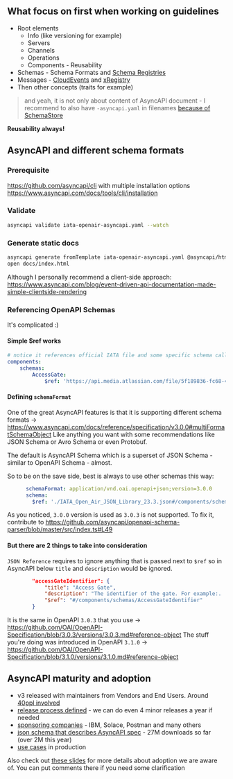 ## What focus on first when working on guidelines

- Root elements
    - Info (like versioning for example)
    - Servers
    - Channels
    - Operations
    - Components - Reusability
- Schemas - Schema Formats and [Schema Registries](https://www.asyncapi.com/docs/tutorials/kafka/managing-schemas-using-schema-registry)
- Messages - [CloudEvents](https://github.com/cloudevents/spec) and [xRegistry](https://github.com/xregistry/spec)
- Then other concepts (traits for example)

> and yeah, it is not only about content of AsyncAPI document - I recommend to also have `-asyncapi.yaml` in filenames [because of SchemaStore](https://github.com/asyncapi/spec/tree/master/examples#file-naming)

**Reusability always!**

## AsyncAPI and different schema formats

### Prerequisite

https://github.com/asyncapi/cli with multiple installation options https://www.asyncapi.com/docs/tools/cli/installation

### Validate

```bash
asyncapi validate iata-openair-asyncapi.yaml --watch
```

### Generate static docs

```bash
asyncapi generate fromTemplate iata-openair-asyncapi.yaml @asyncapi/html-template -o docs
open docs/index.html
```

Although I personally recommend a client-side approach: https://www.asyncapi.com/blog/event-driven-api-documentation-made-simple-clientside-rendering

### Referencing OpenAPI Schemas

It's complicated :)

#### Simple $ref works

```yaml
# notice it references official IATA file and some specific schema called AccessGate
components:
    schemas:
        AccessGate:
            $ref: 'https://api.media.atlassian.com/file/5f189836-fc68-4db7-b38b-9aa64a58b6a1/binary?client=dfbfc3b4-a00a-4cf2-94c9-61c34d2102ab&collection=contentId-607649825&dl=true&max-age=2592000&token=eyJhbGciOiJIUzI1NiJ9.eyJpc3MiOiJkZmJmYzNiNC1hMDBhLTRjZjItOTRjOS02MWMzNGQyMTAyYWIiLCJhY2Nlc3MiOnsidXJuOmZpbGVzdG9yZTpjb2xsZWN0aW9uOmNvbnRlbnRJZC02MDc2NDk4MjUiOlsicmVhZCJdfSwiZXhwIjoxNzExNDUzMzg3LCJuYmYiOjE3MTE0NTA1MDd9.Im61U3hH06uv9cq8ANJ9FlHQI0wknyfefNLFIlzFo-s#/components/schemas/AccessGate'
```

#### Defining `schemaFormat`

One of the great AsyncAPI features is that it is supporting different schema formats -> https://www.asyncapi.com/docs/reference/specification/v3.0.0#multiFormatSchemaObject
Like anything you want with some recommendations like JSON Schema or Avro Schema or even Protobuf.

The default is AsyncAPI Schema which is a superset of JSON Schema - similar to OpenAPI Schema - almost.

So to be on the save side, best is always to use other schemas this way:
```yaml
      schemaFormat: application/vnd.oai.openapi+json;version=3.0.0
      schema:
        $ref: './IATA_Open_Air_JSON_Library_23.3.json#/components/schemas/AccessGate'
```

As you noticed, `3.0.0` version is used as `3.0.3` is not supported. To fix it, contribute to https://github.com/asyncapi/openapi-schema-parser/blob/master/src/index.ts#L49

#### But there are 2 things to take into consideration

`JSON Reference` requires to ignore anything that is passed next to `$ref` so in AsyncAPI below `title` and `description` would be ignored.
```json
        "accessGateIdentifier": {
            "title": "Access Gate",
            "description": "The identifier of the gate. For example:. 'A5'.",
            "$ref": "#/components/schemas/AccessGateIdentifier"
        }
```

It is the same in OpenAPI `3.0.3` that you use -> https://github.com/OAI/OpenAPI-Specification/blob/3.0.3/versions/3.0.3.md#reference-object
The stuff you're doing was introduced in OpenAPI `3.1.0` -> https://github.com/OAI/OpenAPI-Specification/blob/3.1.0/versions/3.1.0.md#reference-object

## AsyncAPI maturity and adoption

- v3 released with maintainers from Vendors and End Users. Around [40ppl involved](https://www.asyncapi.com/blog/release-notes-3.0.0#acknowledgements)
- [release process defined](https://github.com/asyncapi/spec/blob/master/RELEASE_PROCESS.md) - we can do even 4 minor releases a year if needed
- [sponsoring companies](https://github.com/asyncapi/spec/tree/master?tab=readme-ov-file#our-sponsors) - IBM, Solace, Postman and many others
- [json schema that describes AsyncAPI spec](https://github.com/asyncapi/spec-json-schemas/) - 27M downloads so far (over 2M this year)
- [use cases](https://www.asyncapi.com/casestudies/adeogroup) in production

Also check out [these slides](https://docs.google.com/presentation/d/1PRE93NDEWQn5W38bxm8Il_YEqWSu3msQ1Bmr0z09c9w/edit?usp=sharing) for more details about adoption we are aware of. You can put comments there if you need some clarification
